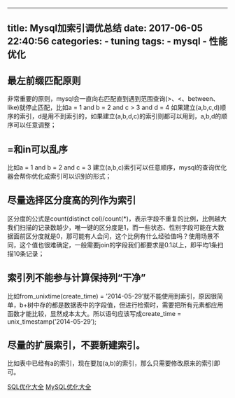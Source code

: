 
---
title: Mysql加索引调优总结
date: 2017-06-05 22:40:56
categories:
    - tuning
tags:
    - mysql
    - 性能优化
---

## 最左前缀匹配原则
非常重要的原则，mysql会一直向右匹配直到遇到范围查询(>、<、between、like)就停止匹配，比如a = 1 and b = 2 and c > 3 and d = 4 如果建立(a,b,c,d)顺序的索引，d是用不到索引的，如果建立(a,b,d,c)的索引则都可以用到，a,b,d的顺序可以任意调整；

## =和in可以乱序
比如a = 1 and b = 2 and c = 3 建立(a,b,c)索引可以任意顺序，mysql的查询优化器会帮你优化成索引可以识别的形式；

## 尽量选择区分度高的列作为索引
区分度的公式是count(distinct col)/count(*)，表示字段不重复的比例，比例越大我们扫描的记录数越少，唯一键的区分度是1，而一些状态、性别字段可能在大数据面前区分度就是0，那可能有人会问，这个比例有什么经验值吗？使用场景不同，这个值也很难确定，一般需要join的字段我们都要求是0.1以上，即平均1条扫描10条记录；

## 索引列不能参与计算保持列“干净”
比如from_unixtime(create_time) = ’2014-05-29’就不能使用到索引，原因很简单，b+树中存的都是数据表中的字段值，但进行检索时，需要把所有元素都应用函数才能比较，显然成本太大。所以语句应该写成create_time = unix_timestamp(’2014-05-29’);

## 尽量的扩展索引，不要新建索引。
比如表中已经有a的索引，现在要加(a,b)的索引，那么只需要修改原来的索引即可。

[SQL优化大全](http://blog.csdn.net/hguisu/article/details/5731629)
[MySQL优化大全](http://blog.csdn.net/hguisu/article/details/5713180)
